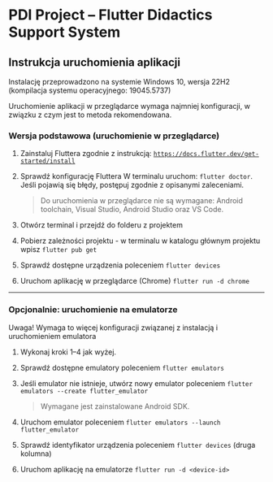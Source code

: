 # PDI Project – Flutter Didactics Support System

## Instrukcja uruchomienia aplikacji

Instalację przeprowadzono na systemie Windows 10, wersja 22H2 (kompilacja systemu operacyjnego: 19045.5737)

Uruchomienie aplikacji w przeglądarce wymaga najmniej konfiguracji, w związku z czym jest to metoda rekomendowana.

### Wersja podstawowa (uruchomienie w przeglądarce)

1. Zainstaluj Fluttera zgodnie z instrukcją: [`https://docs.flutter.dev/get-started/install`](https://docs.flutter.dev/get-started/install)

2. Sprawdź konfigurację Fluttera
   W terminalu uruchom: `flutter doctor`. Jeśli pojawią się błędy, postępuj zgodnie z opisanymi zaleceniami.

   > Do uruchomienia w przeglądarce nie są wymagane: Android toolchain, Visual Studio, Android Studio oraz VS Code.

3. Otwórz terminal i przejdź do folderu z projektem

4. Pobierz zależności projektu - w terminalu w katalogu głównym projektu wpisz `flutter pub get`

5. Sprawdź dostępne urządzenia poleceniem `flutter devices`

6. Uruchom aplikację w przeglądarce (Chrome) `flutter run -d chrome`

---

### Opcjonalnie: uruchomienie na emulatorze

Uwaga! Wymaga to więcej konfiguracji związanej z instalacją i uruchomieniem emulatora

1. Wykonaj kroki 1–4 jak wyżej.

2. Sprawdź dostępne emulatory poleceniem `flutter emulators`

3. Jeśli emulator nie istnieje, utwórz nowy emulator poleceniem `flutter emulators --create flutter_emulator`

   > Wymagane jest zainstalowane Android SDK.

4. Uruchom emulator poleceniem `flutter emulators --launch flutter_emulator`

5. Sprawdź identyfikator urządzenia poleceniem `flutter devices` (druga kolumna)

6. Uruchom aplikację na emulatorze `flutter run -d <device-id>`
